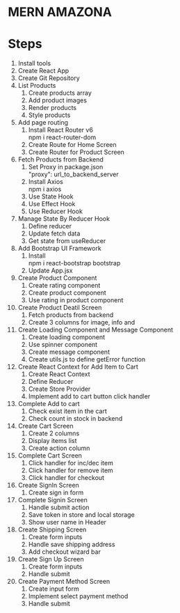 # MERN AMAZONA

# Steps

1. Install tools
2. Create React App
3. Create Git Repository
4. List Products
   1. Create products array
   2. Add product images
   3. Render products
   4. Style products
5. Add page routing
   1. Install React Router v6  
      npm i react-router-dom
   2. Create Route for Home Screen
   3. Create Router for Product Screen
6. Fetch Products from Backend
   1. Set Proxy in package.json  
      "proxy": url_to_backend_server
   2. Install Axios  
      npm i axios
   3. Use State Hook
   4. Use Effect Hook
   5. Use Reducer Hook
7. Manage State By Reducer Hook
   1. Define reducer
   2. Update fetch data
   3. Get state from useReducer
8. Add Bootstrap UI Framework
   1. Install  
      npm i react-bootstrap bootstrap
   2. Update App.jsx
9. Create Product Component
   1. Create rating component
   2. Create product component
   3. Use rating in product component
10. Create Product Deatil Screen
    1. Fetch products from backend
    2. Create 3 columns for image, info and
11. Create Loading Component and Message Component
    1. Create loading component
    2. Use spinner component
    3. Create message component
    4. Create utils.js to define getError function
12. Create React Context for Add Item to Cart
    1. Create React Context
    2. Define Reducer
    3. Create Store Provider
    4. Implement add to cart button click handler
13. Complete Add to cart
    1. Check exist item in the cart
    2. Check count in stock in backend
14. Create Cart Screen
    1. Create 2 columns
    2. Display items list
    3. Create action column
15. Complete Cart Screen
    1. Click handler for inc/dec item
    2. Click handler for remove item
    3. Click handler for checkout
16. Create SignIn Screen
    1. Create sign in form
17. Complete Signin Screen
    1. Handle submit action
    2. Save token in store and local storage
    3. Show user name in Header
18. Create Shipping Screen
    1. Create form inputs
    2. Handle save shipping address
    3. Add checkout wizard bar
19. Create Sign Up Screen
    1. Create form inputs
    2. Handle submit
20. Create Payment Method Screen
    1. Create input form
    2. Implement select payment method
    3. Handle submit
